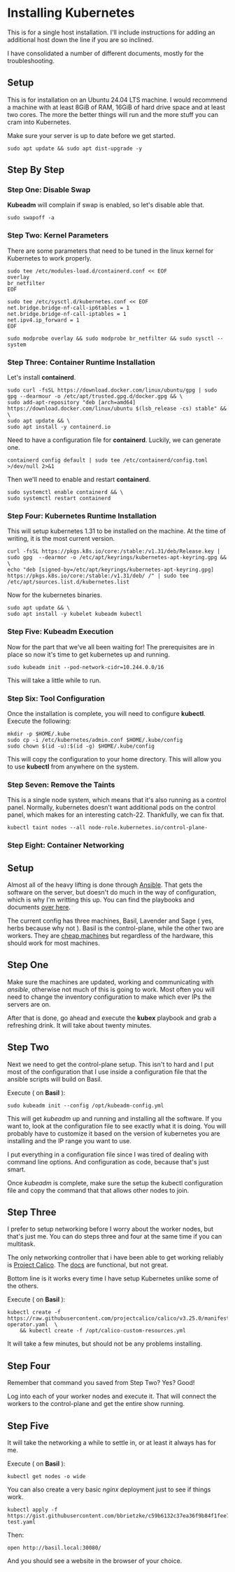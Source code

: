 # Installing Kubernetes
This is for a single host installation.  I'll include instructions for adding an additional host down the line if you are so inclined. 

I have consolidated a number of different documents, mostly for the troubleshooting.

## Setup
This is for installation on an Ubuntu 24.04 LTS machine.  I would recommend a machine with at least 8GiB of RAM, 16GiB of hard drive space and at least two cores.  The more the better things will run and the more stuff you can cram into Kubernetes. 

Make sure your server is up to date before we get started.
```
sudo apt update && sudo apt dist-upgrade -y 
```

## Step By Step
### Step One: Disable Swap
__Kubeadm__ will complain if swap is enabled, so let's disable able that.
```
sudo swapoff -a
```

### Step Two: Kernel Parameters
There are some parameters that need to be tuned in the linux kernel for Kubernetes to work properly.
```
sudo tee /etc/modules-load.d/containerd.conf << EOF
overlay
br_netfilter
EOF

sudo tee /etc/sysctl.d/kubernetes.conf << EOF
net.bridge.bridge-nf-call-ip6tables = 1
net.bridge.bridge-nf-call-iptables = 1
net.ipv4.ip_forward = 1
EOF

sudo modprobe overlay && sudo modprobe br_netfilter && sudo sysctl --system
```

### Step Three: Container Runtime Installation
Let's install __containerd__.
```
sudo curl -fsSL https://download.docker.com/linux/ubuntu/gpg | sudo gpg --dearmour -o /etc/apt/trusted.gpg.d/docker.gpg && \
sudo add-apt-repository "deb [arch=amd64] https://download.docker.com/linux/ubuntu $(lsb_release -cs) stable" && \
sudo apt update && \
sudo apt install -y containerd.io
```

Need to have a configuration file for __containerd__.  Luckily, we can generate one.
```
containerd config default | sudo tee /etc/containerd/config.toml >/dev/null 2>&1
```

Then we'll need to enable and restart __containerd__.
```
sudo systemctl enable containerd && \
sudo systemctl restart containerd
```

### Step Four: Kubernetes Runtime Installation
This will setup kubernetes 1.31 to be installed on the machine.  At the time of writing, it is the most current version.
```
curl -fsSL https://pkgs.k8s.io/core:/stable:/v1.31/deb/Release.key | sudo gpg  --dearmor -o /etc/apt/keyrings/kubernetes-apt-keyring.gpg && \
echo "deb [signed-by=/etc/apt/keyrings/kubernetes-apt-keyring.gpg] https://pkgs.k8s.io/core:/stable:/v1.31/deb/ /" | sudo tee /etc/apt/sources.list.d/kubernetes.list
```

Now for the kubernetes binaries.
```
sudo apt update && \
sudo apt install -y kubelet kubeadm kubectl
```

### Step Five: Kubeadm Execution
Now for the part that we've all been waiting for! The prerequisites are in place so now it's time to get kubernetes up and running.
```
sudo kubeadm init --pod-network-cidr=10.244.0.0/16
```

This will take a little while to run.

### Step Six: Tool Configuration
Once the installation is complete, you will need to configure __kubectl__.  Execute the following:
```
mkdir -p $HOME/.kube
sudo cp -i /etc/kubernetes/admin.conf $HOME/.kube/config
sudo chown $(id -u):$(id -g) $HOME/.kube/config
```

This will copy the configuration to your home directory.  This will allow you to use  __kubectl__ from anywhere on the system.

### Step Seven: Remove the Taints
This is a single node system, which means that it's also running as a control panel.  Normally, kubernetes doesn't want additional pods on the control panel, which makes for an interesting catch-22.  Thankfully, we can fix that.
```
kubectl taint nodes --all node-role.kubernetes.io/control-plane-
```

### Step Eight: Container Networking


## Setup
Almost all of the heavy lifting is done through [Ansible](https://www.ansible.com/).  That gets the software on the server, but doesn't do much in the way of 
configuration, which is why I'm writting this up. You can find the playbooks and documents [over here](https://bbrietzke.github.io/ansible/). 

The current config has three machines, Basil, Lavender and Sage ( yes, herbs because why not ).  Basil is the control-plane, while the other two are
workers.  They are [cheap machines](https://www.amazon.com/dp/B0B2D8BZKP?psc=1&ref=ppx_yo2ov_dt_b_product_details) but regardless of the hardware, this should work for most machines.

## Step One
Make sure the machines are updated, working and communicating with _ansible_, otherwise not much of this is going to work.  Most often you will need to change
the inventory configuration to make which ever IPs the servers are on.

After that is done, go ahead and execute the __kubex__ playbook and grab a refreshing drink.  It will take about twenty minutes.

## Step Two
Next we need to get the control-plane setup.  This isn't to hard and I put most of the configuration that I use inside a configuration file that the ansible scripts 
will build on Basil.

Execute ( on __Basil__ ):
```
sudo kubeadm init --config /opt/kubeadm-config.yml
```

This will get _kubeadm_ up and running and installing all the software.  If you want to, look at the configuration file to see exactly what it is doing.  You will probably 
have to customize it based on the version of kubernetes you are installing and the IP range you want to use.

I put everything in a configuration file since I was tired of dealing with command line options.  And configuration as code, because that's just smart.

Once _kubeadm_ is complete, make sure the setup the kubectl configuration file and copy the command that that allows other nodes to join.

## Step Three
I prefer to setup networking before I worry about the worker nodes, but that's just me.  You can do steps three and four at the same time if you can multitask.

The only networking controller that i have been able to get working reliably is [Project Calico](https://www.tigera.io/project-calico/). The [docs](https://projectcalico.docs.tigera.io/getting-started/kubernetes/quickstart) are functional, but not great.  

Bottom line is it works every time I have setup Kubernetes unlike some of the others.

Execute ( on __Basil__ ):
```
kubectl create -f https://raw.githubusercontent.com/projectcalico/calico/v3.25.0/manifests/tigera-operator.yaml  \
    && kubectl create -f /opt/calico-custom-resources.yml
```

It will take a few minutes, but should not be any problems installing.

## Step Four
Remember that command you saved from Step Two? Yes? Good!

Log into each of your worker nodes and execute it.  That will connect the workers to the control-plane and get the entire show running.

## Step Five
It will take the networking a while to settle in, or at least it always has for me.  

Execute ( on __Basil__ ):
```
kubectl get nodes -o wide
```

You can also create a very basic _nginx_ deployment just to see if things work.
```
kubectl apply -f https://gist.githubusercontent.com/bbrietzke/c59b6132c37ea36f9b84f1fee701a642/raw/00e1683fbd7422fc297629128b08bded6ca3c90b/kubernetes-test.yaml
```

Then:
```
open http://basil.local:30080/
```

And you should see a website in the browser of your choice.
